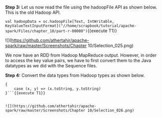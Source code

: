 
**Step 3:** Let us now read the file using the hadoopFile API as shown below. This is the old Hadoop API.

`val hadoopData = sc.hadoopFile[Text, IntWritable, KeyValueTextInputFormat]("//home/scrapbook/tutorial/apache-spark/Files/chapter_10/part-r-00000")`{{execute T1}} 

![](https://github.com/athertahir/apache-spark/raw/master/Screenshots/Chapter 10/Selection_025.png)

We now have an RDD from Hadoop MapReduce output. However, in order to access the key value pairs, we have to first convert them to the Java datatypes as we did with the Sequence files.

**Step 4:** Convert the data types from Hadoop types as shown below.

```val hadoopRDD = hadoopData.map
{
	case (x, y) => (x.toString, y.toString)
}```{{execute T1}}

 
![](https://github.com/athertahir/apache-spark/raw/master/Screenshots/Chapter 10/Selection_026.png) 





